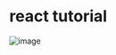 # react tutorial

![image](https://github.com/satabie/react-tictactoe/assets/74339912/e6a08559-4387-4b2f-b20e-27e3ef38cb84)
